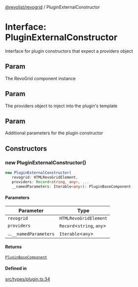 [@revolist/revogrid](README.md) / PluginExternalConstructor

# Interface: PluginExternalConstructor

Interface for plugin constructors that expect a providers object

## Param

The RevoGrid component instance

## Param

The providers object to inject into the plugin's template

## Param

Additional parameters for the plugin constructor

## Constructors

### new PluginExternalConstructor()

```ts
new PluginExternalConstructor(
   revogrid: HTMLRevoGridElement, 
   providers: Record<string, any>, ...
   __namedParameters: Iterable<any>): PluginBaseComponent
```

#### Parameters

| Parameter | Type |
| ------ | ------ |
| `revogrid` | `HTMLRevoGridElement` |
| `providers` | `Record`\<`string`, `any`\> |
| ...`__namedParameters` | `Iterable`\<`any`\> |

#### Returns

[`PluginBaseComponent`](Interface.PluginBaseComponent.md)

#### Defined in

[src/types/plugin.ts:34](https://github.com/revolist/revogrid/blob/25c443de65de6e4fb3ac1b2c638df62d9ca5c202/src/types/plugin.ts#L34)
